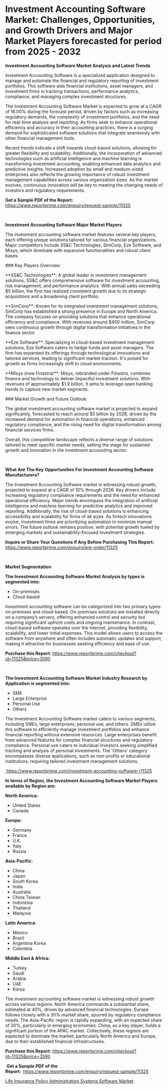 <p><h1>Investment Accounting Software Market: Challenges, Opportunities, and Growth Drivers and Major Market Players forecasted for period from 2025 - 2032</h1></p><p><strong>Investment Accounting Software Market Analysis and Latest Trends</strong></p>
<p><p>Investment Accounting Software is a specialized application designed to manage and automate the financial and regulatory reporting of investment portfolios. This software aids financial institutions, asset managers, and investment firms in tracking transactions, performance analytics, compliance, and managing complex investment structures.</p><p>The Investment Accounting Software Market is expected to grow at a CAGR of 16.00% during the forecast period, driven by factors such as increasing regulatory demands, the complexity of investment portfolios, and the need for real-time analysis and reporting. As firms seek to enhance operational efficiency and accuracy in their accounting practices, there is a surging demand for sophisticated software solutions that integrate seamlessly with other financial management tools.</p><p>Recent trends indicate a shift towards cloud-based solutions, allowing for greater flexibility and scalability. Additionally, the incorporation of advanced technologies such as artificial intelligence and machine learning is transforming investment accounting, enabling enhanced data analytics and predictive insights. Increased adoption by small and medium-sized enterprises also reflects the growing importance of robust investment management capabilities across various organization sizes. As the market evolves, continuous innovation will be key to meeting the changing needs of investors and regulatory requirements.</p></p>
<p><strong>Get a Sample PDF of the Report:&nbsp;</strong> <a href="https://www.reportprime.com/enquiry/request-sample/11325?utm_campaign=2942&utm_medium=2&utm_source=Github&utm_content=ia&utm_term=20032025&utm_id=investment-accounting-software">https://www.reportprime.com/enquiry/request-sample/11325</a></p>
<p>&nbsp;</p>
<p><strong>Investment Accounting Software Major Market Players</strong></p>
<p><p>The investment accounting software market features several key players, each offering unique solutions tailored for various financial organizations. Major competitors include SS&C Technologies, SimCorp, Eze Software, and Misys, which dominate with expansive functionalities and robust client bases.</p><p>### Key Players Overview:</p><p>**SS&C Technologies**: A global leader in investment management solutions, SS&C offers comprehensive software for investment accounting, risk management, and performance analytics. With annual sales exceeding $5 billion, the firm has realized consistent growth due to its strategic acquisitions and a broadening client portfolio.</p><p>**SimCorp**: Known for its integrated investment management solutions, SimCorp has established a strong presence in Europe and North America. The company focuses on providing solutions that enhance operational efficiency and compliance. With revenues around $400 million, SimCorp sees continuous growth through digital transformation initiatives in the finance sector.</p><p>**Eze Software**: Specializing in cloud-based investment management solutions, Eze Software caters to hedge funds and asset managers. The firm has expanded its offerings through technological innovations and tailored services, leading to significant market traction. It's poised for growth as firms increasingly shift to cloud environments.</p><p>**Misys (now Finastra)**: Misys, rebranded under Finastra, combines finance and technology to deliver impactful investment solutions. With revenues of approximately $1.9 billion, it aims to leverage open banking trends to capture new market segments.</p><p>### Market Growth and Future Outlook:</p><p>The global investment accounting software market is projected to expand significantly, forecasted to reach around $5 billion by 2026, driven by the increased demand for automation in financial operations, enhanced regulatory compliance, and the rising need for digital transformation among financial services firms.</p><p>Overall, this competitive landscape reflects a diverse range of solutions tailored to meet specific market needs, setting the stage for sustained growth and innovation in the investment accounting sector.</p></p>
<p>&nbsp;</p>
<p><strong>What Are The Key Opportunities For Investment Accounting Software Manufacturers?</strong></p>
<p><p>The Investment Accounting Software market is witnessing robust growth, projected to expand at a CAGR of 10% through 2026. Key drivers include increasing regulatory compliance requirements and the need for enhanced operational efficiency. Major trends encompass the integration of artificial intelligence and machine learning for predictive analytics and improved reporting. Additionally, the rise of cloud-based solutions is enhancing accessibility and scalability for firms of all sizes. As fintech innovations evolve, investment firms are prioritizing automation to minimize manual errors. The future outlook remains positive, with potential growth fueled by emerging markets and sustainability-focused investment strategies.</p></p>
<p><strong>Inquire or Share Your Questions If Any Before Purchasing This Report:</strong> <a href="https://www.reportprime.com/enquiry/pre-order/11325?utm_campaign=2942&utm_medium=2&utm_source=Github&utm_content=ia&utm_term=20032025&utm_id=investment-accounting-software">https://www.reportprime.com/enquiry/pre-order/11325</a></p>
<p>&nbsp;</p>
<p><strong>Market Segmentation</strong></p>
<p><strong>The Investment Accounting Software Market Analysis by types is segmented into:</strong></p>
<p><ul><li>On-premises</li><li>Cloud-based</li></ul></p>
<p><p>Investment accounting software can be categorized into two primary types: on-premises and cloud-based. On-premises solutions are installed directly on a company’s servers, offering enhanced control and security but requiring significant upfront costs and ongoing maintenance. In contrast, cloud-based software operates over the internet, providing flexibility, scalability, and lower initial expenses. This model allows users to access the software from anywhere and often includes automatic updates and support, making it attractive for businesses seeking efficiency and ease of use.</p></p>
<p><strong>Purchase this Report:&nbsp;</strong><a href="https://www.reportprime.com/checkout?id=11325&price=3590&utm_campaign=2942&utm_medium=2&utm_source=Github&utm_content=ia&utm_term=20032025&utm_id=investment-accounting-software">https://www.reportprime.com/checkout?id=11325&price=3590</a></p>
<p>&nbsp;</p>
<p><strong>The Investment Accounting Software Market Industry Research by Application is segmented into:</strong></p>
<p><ul><li>SME</li><li>Large Enterprise</li><li>Personal Use</li><li>Others</li></ul></p>
<p><p>The Investment Accounting Software market caters to various segments, including SMEs, large enterprises, personal use, and others. SMEs utilize this software to efficiently manage investment portfolios and enhance financial reporting without extensive resources. Large enterprises benefit from advanced features for complex financial structures and regulatory compliance. Personal use caters to individual investors seeking simplified tracking and analysis of personal investments. The 'Others' category encompasses diverse applications, such as non-profits or educational institutions, requiring tailored investment management solutions.</p></p>
<p><a href="https://www.reportprime.com/investment-accounting-software-r11325?utm_campaign=2942&utm_medium=2&utm_source=Github&utm_content=ia&utm_term=20032025&utm_id=investment-accounting-software">&nbsp;https://www.reportprime.com/investment-accounting-software-r11325</a></p>
<p><strong>In terms of Region, the Investment Accounting Software Market Players available by Region are:</strong></p>
<p>
    <p> <strong> North America: </strong>
        <ul>
            <li>United States</li>
            <li>Canada</li>
        </ul>
        </p> 
    <p> <strong> Europe: </strong>
        <ul>
            <li>Germany</li>
            <li>France</li>
            <li>U.K.</li>
            <li>Italy</li>
            <li>Russia</li>
        </ul>
        </p> 
    <p> <strong> Asia-Pacific: </strong>
        <ul>
            <li>China</li>
            <li>Japan</li>
            <li>South Korea</li>
            <li>India</li>
            <li>Australia</li>
            <li>China Taiwan</li>
            <li>Indonesia</li>
            <li>Thailand</li>
            <li>Malaysia</li>
        </ul>
        </p> 
    <p> <strong> Latin America: </strong>
        <ul>
            <li>Mexico</li>
            <li>Brazil</li>
            <li>Argentina Korea</li>
            <li>Colombia</li>
        </ul>
        </p> 
    <p> <strong> Middle East & Africa: </strong>
        <ul>
            <li>Turkey</li>
            <li>Saudi</li>
            <li>Arabia</li>
            <li>UAE</li>
            <li>Korea</li>
        </ul>
    </p>
    </p>
<p><p>The investment accounting software market is witnessing robust growth across various regions. North America commands a substantial share, estimated at 40%, driven by advanced financial technologies. Europe follows closely with a 30% market share, spurred by regulatory compliance needs. The Asia-Pacific region is rapidly expanding, with an expected share of 20%, particularly in emerging economies. China, as a key player, holds a significant portion of the APAC market. Collectively, these regions are expected to dominate the market, particularly North America and Europe, due to their established financial infrastructures.</p></p>
<p><strong>Purchase this Report: </strong><a href="https://www.reportprime.com/checkout?id=11325&price=3590&utm_campaign=2942&utm_medium=2&utm_source=Github&utm_content=ia&utm_term=20032025&utm_id=investment-accounting-software">https://www.reportprime.com/checkout?id=11325&price=3590</a></p>
<p>&nbsp;<strong>Get a Sample PDF of the Report:&nbsp;&nbsp;</strong><a href="https://www.reportprime.com/enquiry/request-sample/11325?utm_campaign=2942&utm_medium=2&utm_source=Github&utm_content=ia&utm_term=20032025&utm_id=investment-accounting-software">https://www.reportprime.com/enquiry/request-sample/11325</a></p>
<p><strong></strong></p>
<p><p><a href="https://github.com/watzondechao/Market-Research-Report-List-1/blob/main/life-insurance-policy-administration-systems-software-market.md?utm_campaign=2942&utm_medium=2&utm_source=Github&utm_content=ia&utm_term=20032025&utm_id=investment-accounting-software">Life Insurance Policy Administration Systems Software Market</a></p></p>